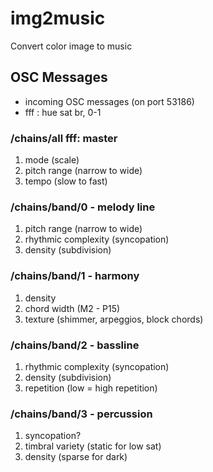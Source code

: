 # img2music
Convert color image to music

## OSC Messages

* incoming OSC messages (on port 53186)
* fff : hue sat br, 0-1

### /chains/all fff: master
1. mode (scale)
2. pitch range (narrow to wide)
3. tempo (slow to fast)

### /chains/band/0 - melody line
1. pitch range (narrow to wide)
2. rhythmic complexity (syncopation)
3. density (subdivision)

### /chains/band/1 - harmony
1. density
2. chord width (M2 - P15)
3. texture (shimmer, arpeggios, block chords)

### /chains/band/2 - bassline
1. rhythmic complexity (syncopation)
2. density (subdivision)
3. repetition (low = high repetition)

### /chains/band/3 - percussion
1. syncopation?
2. timbral variety (static for low sat)
3. density (sparse for dark)
